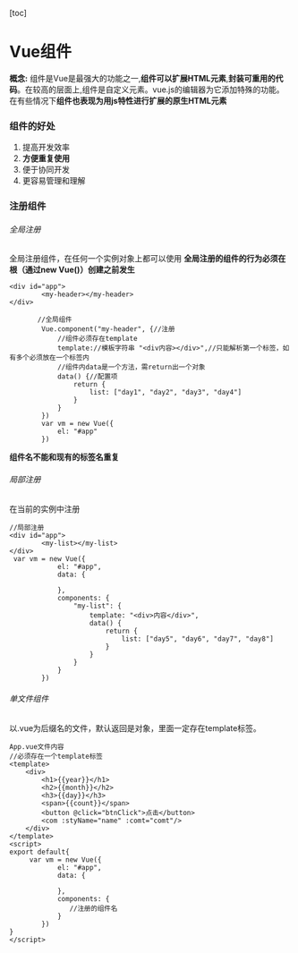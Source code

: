 [toc]
# Vue组件
**概念:**
组件是Vue是最强大的功能之一,**组件可以扩展HTML元素**,**封装可重用的代码**。在较高的层面上,组件是自定义元素。vue.js的编辑器为它添加特殊的功能。在有些情况下**组件也表现为用js特性进行扩展的原生HTML元素**
### 组件的好处
1. 提高开发效率
2. **方便重复使用**
3. 便于协同开发
4. 更容易管理和理解

### 注册组件
###### 全局注册
全局注册组件，在任何一个实例对象上都可以使用
**全局注册的组件的行为必须在根（通过new Vue()）创建之前发生**

```
<div id="app">
        <my-header></my-header>
</div>

       //全局组件
        Vue.component("my-header", {//注册
            //组件必须存在template
            template://模板字符串 "<div内容></div>",//只能解析第一个标签，如有多个必须放在一个标签内
            //组件内data是一个方法，需return出一个对象
            data() {//配置项
                return {
                    list: ["day1", "day2", "day3", "day4"]
                }
            }
        })
        var vm = new Vue({
            el: "#app"
        })
```
**组件名不能和现有的标签名重复**
###### 局部注册
在当前的实例中注册

```
//局部注册
<div id="app">
        <my-list></my-list>
</div>
 var vm = new Vue({
            el: "#app",
            data: {

            },
            components: {
                "my-list": {
                    template: "<div>内容</div>",
                    data() {
                        return {
                            list: ["day5", "day6", "day7", "day8"]
                        }
                    }
                }
            }
        })
```



###### 单文件组件
以.vue为后缀名的文件，默认返回是对象，里面一定存在template标签。

```
App.vue文件内容
//必须存在一个template标签
<template>
    <div>
        <h1>{{year}}</h1>
        <h2>{{month}}</h2>
        <h3>{{day}}</h3>
        <span>{{count}}</span>
        <button @click="btnClick">点击</button>
        <com :styName="name" :comt="comt"/>
    </div>
</template>
<script>
export default{
     var vm = new Vue({
            el: "#app",
            data: {

            },
            components: {
               //注册的组件名
            }
        })
}
</script>
```






